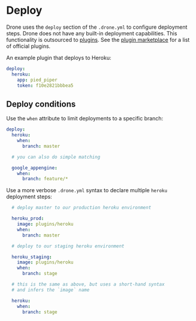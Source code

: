 # Deploy

Drone uses the `deploy` section of the `.drone.yml` to configure deployment steps. Drone does not have any built-in deployment capabilities. This functionality is outsourced to [plugins](http://addons.drone.io). See the [plugin marketplace](http://addons.drone.io) for a list of official plugins.

An example plugin that deploys to Heroku:

```yaml
deploy:
  heroku:
    app: pied_piper
    token: f10e2821bbbea5
```

## Deploy conditions

Use the `when` attribute to limit deployments to a specific branch:

```yaml
deploy:
  heroku:
    when:
      branch: master

  # you can also do simple matching

  google_appengine:
    when:
      branch: feature/*
```

Use a more verbose `.drone.yml` syntax to declare multiple `heroku` deployment steps:

```yaml
  # deploy master to our production heroku environment

  heroku_prod:
    image: plugins/heroku
    when:
      branch: master

  # deploy to our staging heroku environment

  heroku_staging:
    image: plugins/heroku
    when:
      branch: stage

  # this is the same as above, but uses a short-hand syntax
  # and infers the `image` name

  heroku:
    when:
      branch: stage
```
